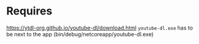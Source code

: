 # Requires
https://ytdl-org.github.io/youtube-dl/download.html
`youtube-dl.exe` has to be next to the app (bin/debug/netcoreapp/youtube-dl.exe)